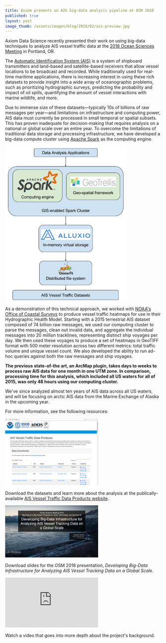 ```yaml
---
title: Axiom presents on AIS big-data analysis pipeline at OSM 2018
published: true
layout: post
image_thumb: /assets/images/blog/2018/02/ais-preview.jpg
---
```


Axiom Data Science recently presented their work on using big-data techniques to analyze AIS vessel traffic data at the [2018 Ocean Sciences Meeting](https://osm.agu.org/2018/) in Portland, OR.

The [Automatic Identification System (AIS)](https://en.wikipedia.org/wiki/Automatic_identification_system) is a system of shipboard transmitters and land-based and satellite-based receivers that allow vessel locations to be broadcast and recorded. While traditionally used for real-time maritime applications, there is increasing interest in using these rich datasets to provide insight into a wide array of oceanographic problems, such as prioritizing hydrographic surveys, predicting the probability and impact of oil spills, quantifying the amount of vessel interactions with marine wildlife, and more. 

Due to immense size of these datasets—typically 10s of billions of raw messages per year—and limitations on infrastructure and computing power, AIS data must currently be processed in small temporal or spatial subsets. This has proven inadequate for decision-making that requires analysis on a national or global scale over an entire year. To overcome the limitations of traditional data storage and processing infrastructure, we have developed a big-data compute cluster using [Apache Spark](https://spark.apache.org/) as the computing engine.

<img src="/assets/images/blog/2018/02/spark_stack.png" class="img-responsive center-block" />

As a demonstration of this technical approach, we worked with [NOAA's Office of Coastal Surveys](https://www.nauticalcharts.noaa.gov/) to produce vessel traffic heatmaps for use in their Hydrographic Health Model. Starting with a 2015 terrestrial AIS dataset composed of 74 billion raw messages, we used our computing cluster to parse the messages, clean out invalid data, and aggregate the individual messages into 20 million tracklines, representing distinct ship voyages per day. We then used these voyages to produce a set of heatmaps in GeoTIFF format with 500 meter resolution across two different metrics: total traffic volume and unique vessel count. We also developed the ability to run ad-hoc queries against both the raw messages and ship voyages. 

<strong>
The previous state-of-the art, an ArcMap plugin, takes days to weeks to process raw AIS data for one month in one UTM zone. In comparison, processing time for this analysis, which included all US waters for all of 2015, was only 48 hours using our computing cluster.
</strong>

We've since analyzed almost ten years of AIS data across all US waters, and will be focusing on arctic AIS data from the Marine Exchange of Alaska in the upcoming year.

For more information, see the following resources:

<div class="row">

  <div class="col-sm-4">
    <div class="thumbnail">
      <a href="http://ais.axds.co"><img src="/assets/images/blog/2018/02/ais-website-preview.jpg" class="img-responsive" /></a>
      <div class="caption">
        <p>
            Download the datasets and learn more about the analysis at the publically-available <a href="http://ais.axds.co">AIS Vessel Traffic Data Products website</a>.
        </p>
      </div>
    </div>
  </div>

  <div class="col-sm-4">
    <div class="thumbnail">
      <a href="/assets/files/AIS_Vessel_Tracking_OSM_2018_AxiomDataScience.pdf" title="Download slides">
        <img src="/assets/images/blog/2018/02/ais-slides-preview.jpg" class="img-responsive"/>
      </a>
      <div class="caption">
        <p>
        Download slides for the OSM 2018 presentation, <em>Developing Big-Data Infrastructure for Analyzing AIS Vessel Tracking Data on a Global Scale</em>.
        </p>
      </div>
    </div>
  </div>

  <div class="col-sm-4">
    <div class="thumbnail">
        <iframe width="300" height="161" src="https://www.youtube.com/embed/VfRXXAl4bzs" frameborder="0" allow="autoplay; encrypted-media" allowfullscreen></iframe>
      <div class="caption">
        <p>
            Watch a video that goes into more depth about the project's background.
        </p>
      </div>
    </div>
  </div>

</div>




